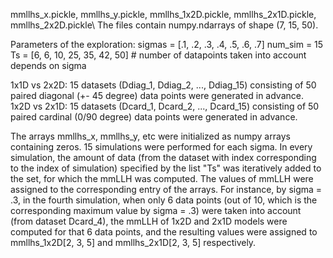 mmllhs_x.pickle, mmllhs_y.pickle, mmllhs_1x2D.pickle, mmllhs_2x1D.pickle, mmllhs_2x2D.pickle\\
The files contain numpy.ndarrays of shape (7, 15, 50). 

Parameters of the exploration:
sigmas = [.1, .2, .3, .4, .5, .6, .7]
num_sim = 15
Ts = [6, 6, 10, 25, 35, 42, 50]  # number of datapoints taken into account depends on sigma


1x1D vs 2x2D: 15 datasets (Ddiag_1, Ddiag_2, ..., Ddiag_15) consisting of 50 paired diagonal (+- 45 degree) data points were generated in advance.
1x2D vs 2x1D: 15 datasets (Dcard_1, Dcard_2, ..., Dcard_15) consisting of 50 paired cardinal (0/90 degree) data points were generated in advance. 

The arrays mmllhs_x, mmllhs_y, etc were initialized as numpy arrays containing zeros. 15 simulations were performed for each sigma. 
In every simulation, the amount of data (from the dataset with index corresponding to the index of simulation) specified by the list "Ts" was iteratively added to the set,
for which the mmLLH was computed.
The values of mmLLH were assigned to the corresponding entry of the arrays. For instance, by sigma = .3, in the fourth simulation, when
only 6 data points (out of 10, which is the corresponding maximum value by sigma = .3) were taken into account (from dataset Dcard_4), the mmLLH of 1x2D and 2x1D models
were computed for that 6 data points, and the resulting values were assigned to mmllhs_1x2D[2, 3, 5] and mmllhs_2x1D[2, 3, 5] respectively.





